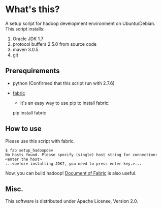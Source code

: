 # What's this?

A setup script for hadoop development environment on Ubuntu/Debian.
This script installs:

1. Oracle JDK 1.7
2. protocol buffers 2.5.0 from source code
3. maven 3.0.5
4. git

## Prerequirements

* python (Confirmed that this script run with 2.7.6)
* [fabric](http://www.fabfile.org/)
    * It's an easy way to use pip to install fabric:

    pip install fabric

## How to use

Please use this script with fabric.

    $ fab setup_hadoopdev
    No hosts found. Please specify (single) host string for connection: <enter the host>
    ...<before installing JDK7, you need to press enter key.>...

Now, you can build hadoop!
[Document of Fabric](http://fabric.readthedocs.org/en/1.8/) is also useful.


## Misc.

This software is distributed under Apache License, Version 2.0.


